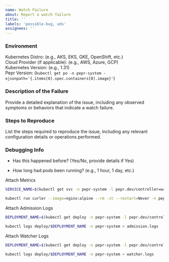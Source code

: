 ```yaml
---
name: Watch Failure
about: Report a watch failure
title: ''
labels: 'possible-bug, uds'
assignees: ''
---
```


### Environment
Kubernetes Distro: (e.g., AKS, EKS, GKE, OpenShift, etc.)  
Cloud Provider (if applicable): (e.g., AWS, Azure, GCP)  
Kubernetes Version: (e.g., 1.31)  
Pepr Version: (`kubectl get po -n pepr-system -ojsonpath='{.items[0].spec.containers[0].image}'`)  

### Description of the Failure

Provide a detailed explanation of the issue, including any observed symptoms or behaviors that indicate a watch failure.


### Steps to Reproduce

List the steps required to reproduce the issue, including any relevant configuration details or operations performed.

### Debugging Info

- Has this happened before? (Yes/No, provide details if Yes)

- How long had pods been running? (e.g., 1 hour, 1 day, etc.)

Attach Metrics

```bash
SERVICE_NAME=$(kubectl get svc -n pepr-system -l pepr.dev/controller=watcher -ojsonpath='{.items[0].metadata.name}')

kubectl run curler --image=nginx:alpine --rm -it --restart=Never -n pepr-system --labels=zarf.dev/agent=ignore -- curl -k https://$SERVICE_NAME/metrics > metrics.txt
```

Attach Admission Logs

```bash
DEPLOYMENT_NAME=$(kubectl get deploy -n pepr-system -l pepr.dev/controller=admission -ojsonpath='{.items[0].metadata.name}')

kubectl logs deploy/$DEPLOYMENT_NAME -n pepr-system > admission.logs
```

Attach Watcher Logs

```bash
DEPLOYMENT_NAME=$(kubectl get deploy -n pepr-system -l pepr.dev/controller=watcher -ojsonpath='{.items[0].metadata.name}')

kubectl logs deploy/$DEPLOYMENT_NAME -n pepr-system > watcher.logs
```
